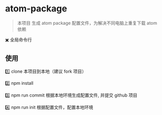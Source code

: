 # atom-package

> 本项目 生成 atom package 配置文件，为解决不同电脑上重复下载 atom 依赖

:heavy_multiplication_x: 全局命令行

## 使用

:one: clone 本项目到本地（建议 fork 项目）

:two: npm install

:three: npm run commit 根据本地环境生成配置文件, 并提交 github 项目

:four: npm run init 根据配置文件，配置本地环境
